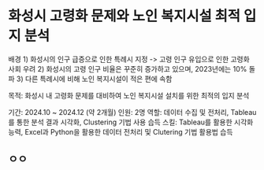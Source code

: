 # 화성시 고령화 문제와 노인 복지시설 최적 입지 분석
배경 1) 화성시의 인구 급증으로 인한 특례시 지정 -> 고령 인구 유입으로 인한 고령화 사회 우려
    2) 화성시의 고령 인구 비율은 꾸준히 증가하고 있으며, 2023년에는 10% 돌파
    3) 다른 특례시에 비해 노인 복지시설이 적은 편에 속함

목적: 화성시 내 고령화 문제를 대비하여 노인 복지시설 설치를 위한 최적의 입지 분석

기간: 2024.10 ~ 2024.12 (약 2개월)
인원: 2명
역할: 데이터 수집 및 전처리, Tableau를 통한 분석 결과 시각화, Clustering 기법 사용
습득 스킬: Tableau를 활용한 시각화 능력, Excel과 Python을 활용한 데이터 전처리 및 Clutering 기법 활용법 습득

## ㅇㅇ

